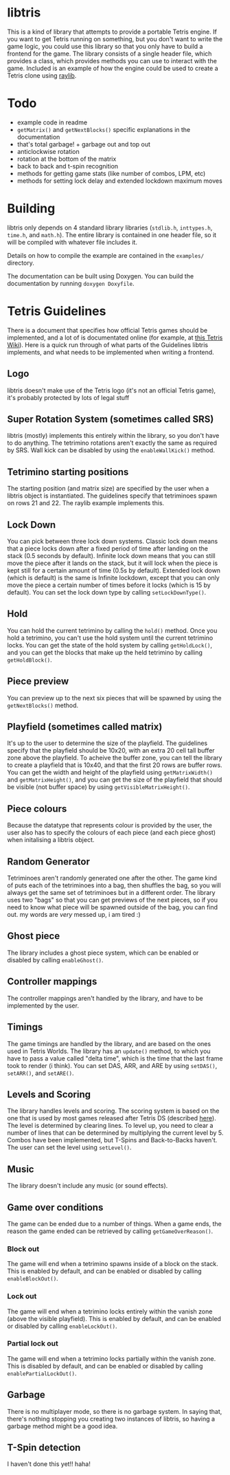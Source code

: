 # libtris

This is a kind of library that attempts to provide a portable Tetris engine.  If you want to get Tetris running on something, but you don't want to write the game logic, you could use this library so that you only have to build a frontend for the game.  The library consists of a single header file, which provides a class, which provides methods you can use to interact with the game.  Included is an example of how the engine could be used to create a Tetris clone using [raylib](https://www.raylib.com/).

# Todo

- example code in readme
- `getMatrix()` and `getNextBlocks()` specific explanations in the documentation
- that's total garbage! + garbage out and top out
- anticlockwise rotation
- rotation at the bottom of the matrix
- back to back and t-spin recognition
- methods for getting game stats (like number of combos, LPM, etc)
- methods for setting lock delay and extended lockdown maximum moves

# Building

libtris only depends on 4 standard library libraries (`stdlib.h`, `inttypes.h`, `time.h`, and `math.h`).  The entire library is contained in one header file, so it will be compiled with whatever file includes it.

Details on how to compile the example are contained in the `examples/` directory.

The documentation can be built using Doxygen.  You can build the documentation by running `doxygen Doxyfile`.

# Tetris Guidelines

There is a document that specifies how official Tetris games should be implemented, and a lot of is documentated online (for example, at [this Tetris Wiki](https://tetris.wiki/Tetris_Guideline)).  Here is a quick run through of what parts of the Guidelines libtris implements, and what needs to be implemented when writing a frontend.

## Logo
libtris doesn't make use of the Tetris logo (it's not an official Tetris game),  it's probably protected by lots of legal stuff

## Super Rotation System (sometimes called SRS)
libtris (mostly) implements this entirely within the library, so you don't have to do anything.  The tetrimino rotations aren't exactly the same as required by SRS.  Wall kick can be disabled by using the `enableWallKick()` method.

## Tetrimino starting positions
The starting position (and matrix size) are specified by the user when a libtris object is instantiated.  The guidelines specify that tetriminoes spawn on rows 21 and 22.  The raylib example implements this.

## Lock Down
You can pick between three lock down systems.  Classic lock down means that a piece locks down after a fixed period of time after landing on the stack (0.5 seconds by default).  Infinite lock down means that you can still move the piece after it lands on the stack, but it will lock when the piece is kept still for a certain amount of time (0.5s by default).  Extended lock down (which is default) is the same is Infinite lockdown, except that you can only move the piece a certain number of times before it locks (which is 15 by default).  You can set the lock down type by calling `setLockDownType()`.

## Hold
You can hold the current tetrimino by calling the `hold()` method.  Once you hold a tetrimino, you can't use the hold system until the current tetrimino locks.  You can get the state of the hold system by calling `getHoldLock()`, and you can get the blocks that make up the held tetrimino by calling `getHoldBlock()`.

## Piece preview
You can preview up to the next six pieces that will be spawned by using the `getNextBlocks()` method.

## Playfield (sometimes called matrix)
It's up to the user to determine the size of the playfield.  The guidelines specify that the playfield should be 10x20, with an extra 20 cell tall buffer zone above the playfield.  To acheive the buffer zone, you can tell the library to create a playfield that is 10x40, and that the first 20 rows are buffer rows.  You can get the width and height of the playfield using `getMatrixWidth()` and `getMatrixHeight()`, and you can get the size of the playfield that should be visible (not buffer space) by using `getVisibleMatrixHeight()`.

## Piece colours
Because the datatype that represents colour is provided by the user, the user also has to specify the colours of each piece (and each piece ghost) when initalising a libtris object.

## Random Generator
Tetriminoes aren't randomly generated one after the other.  The game kind of puts each of the tetriminoes into a bag, then shuffles the bag, so you will always get the same set of tetriminoes but in a different order.  The library uses two "bags" so that you can get previews of the next pieces, so if you need to know what piece will be spawned outside of the bag, you can find out.  my words are *very* messed up, i am tired :)

## Ghost piece
The library includes a ghost piece system, which can be enabled or disabled by calling `enableGhost()`.

## Controller mappings
The controller mappings aren't handled by the library, and have to be implemented by the user.

## Timings
The game timings are handled by the library, and are based on the ones used in Tetris Worlds.  The library has an `update()` method, to which you have to pass a value called "delta time", which is the time that the last frame took to render (i think).  You can set DAS, ARR, and ARE by using `setDAS()`, `setARR()`, and `setARE()`.

## Levels and Scoring
The library handles levels and scoring.  The scoring system is based on the one that is used by most games released after Tetris DS (described [here](https://tetris.wiki/Scoring#Recent_guideline_compatible_games)).  The level is determined by clearing lines.  To level up, you need to clear a number of lines that can be determined by multiplying the current level by 5.  Combos have been implemented, but T-Spins and Back-to-Backs haven't.  The user can set the level using `setLevel()`.

## Music
The library doesn't include any music (or sound effects).

## Game over conditions
The game can be ended due to a number of things.  When a game ends, the reason the game ended can be retrieved by calling `getGameOverReason()`.

### Block out
The game will end when a tetrimino spawns inside of a block on the stack.  This is enabled by default, and can be enabled or disabled by calling `enableBlockOut()`.

### Lock out
The game will end when a tetrimino locks entirely within the vanish zone (above the visible playfield).  This is enabled by default, and can be enabled or disabled by calling `enableLockOut()`.

### Partial lock out
The game will end when a tetrimino locks partially within the vanish zone.  This is disabled by default, and can be enabled or disabled by calling `enablePartialLockOut()`.

## Garbage
There is no multiplayer mode, so there is no garbage system.  In saying that, there's nothing stopping you creating two instances of libtris, so having a garbage method might be a good idea.

## T-Spin detection
I haven't done this yet!! haha!